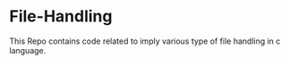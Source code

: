 # File-Handling
This Repo contains code related to imply various type of file handling in c language.
